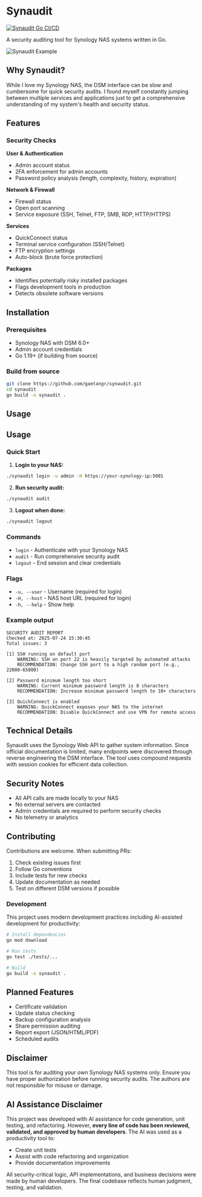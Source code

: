 # Synaudit

[![Synaudit Go CI/CD](https://github.com/gaetangr/synaudit/actions/workflows/go.yml/badge.svg)](https://github.com/gaetangr/synaudit/actions/workflows/go.yml)


A security auditing tool for Synology NAS systems written in Go.

![Synaudit Example](assets/media/synaudit_cli_example.gif)

## Why Synaudit?

While I love my Synology NAS, the DSM interface can be slow and cumbersome for quick security audits. I found myself constantly jumping between multiple services and applications just to get a comprehensive understanding of my system's health and security status.

## Features

### Security Checks

**User & Authentication**
- Admin account status
- 2FA enforcement for admin accounts
- Password policy analysis (length, complexity, history, expiration)

**Network & Firewall**
- Firewall status
- Open port scanning
- Service exposure (SSH, Telnet, FTP, SMB, RDP, HTTP/HTTPS)

**Services**
- QuickConnect status
- Terminal service configuration (SSH/Telnet)
- FTP encryption settings
- Auto-block (brute force protection)

**Packages**
- Identifies potentially risky installed packages
- Flags development tools in production
- Detects obsolete software versions

## Installation

### Prerequisites
- Synology NAS with DSM 6.0+
- Admin account credentials
- Go 1.19+ (if building from source)

### Build from source
```bash
git clone https://github.com/gaetangr/synaudit.git
cd synaudit
go build -o synaudit .
```

## Usage

## Usage

### Quick Start

1. **Login to your NAS:**
```bash
./synaudit login -u admin -H https://your-synology-ip:5001
```

2. **Run security audit:**
```bash
./synaudit audit
```

3. **Logout when done:**
```bash
./synaudit logout
```

### Commands

- `login` - Authenticate with your Synology NAS
- `audit` - Run comprehensive security audit  
- `logout` - End session and clear credentials

### Flags

- `-u, --user` - Username (required for login)
- `-H, --host` - NAS host URL (required for login)
- `-h, --help` - Show help

### Example output
```
SECURITY AUDIT REPORT
Checked at: 2025-07-24 15:30:45
Total issues: 3

[1] SSH running on default port
    WARNING: SSH on port 22 is heavily targeted by automated attacks
    RECOMMENDATION: Change SSH port to a high random port (e.g., 22000-65000)

[2] Password minimum length too short
    WARNING: Current minimum password length is 8 characters
    RECOMMENDATION: Increase minimum password length to 10+ characters

[3] QuickConnect is enabled
    WARNING: QuickConnect exposes your NAS to the internet
    RECOMMENDATION: Disable QuickConnect and use VPN for remote access
```

## Technical Details

Synaudit uses the Synology Web API to gather system information. Since official documentation is limited, many endpoints were discovered through reverse engineering the DSM interface. The tool uses compound requests with session cookies for efficient data collection.


## Security Notes

- All API calls are made locally to your NAS
- No external servers are contacted
- Admin credentials are required to perform security checks
- No telemetry or analytics

## Contributing

Contributions are welcome. When submitting PRs:

1. Check existing issues first
2. Follow Go conventions
3. Include tests for new checks
4. Update documentation as needed
5. Test on different DSM versions if possible

### Development

This project uses modern development practices including AI-assisted development for productivity:

```bash
# Install dependencies
go mod download

# Run tests
go test ./tests/...

# Build
go build -o synaudit .
```

## Planned Features

- Certificate validation
- Update status checking
- Backup configuration analysis
- Share permission auditing
- Report export (JSON/HTML/PDF)
- Scheduled audits

## Disclaimer

This tool is for auditing your own Synology NAS systems only. Ensure you have proper authorization before running security audits. The authors are not responsible for misuse or damage.

## AI Assistance Disclaimer

This project was developed with AI assistance for code generation, unit testing, and refactoring. However, **every line of code has been reviewed, validated, and approved by human developers**. The AI was used as a productivity tool to:

- Create unit tests
- Assist with code refactoring and organization
- Provide documentation improvements

All security-critical logic, API implementations, and business decisions were made by human developers. The final codebase reflects human judgment, testing, and validation.
